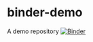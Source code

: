 # binder-demo
A demo repository
[![Binder](https://mybinder.org/badge_logo.svg)](https://mybinder.org/v2/gh/pwmpenwr/binder-demo/master)
